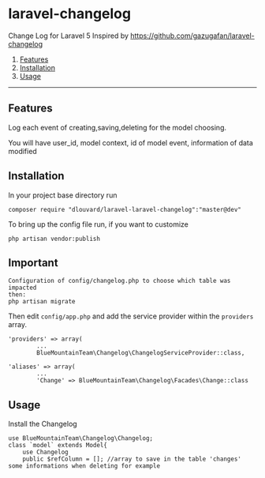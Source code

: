 # laravel-changelog
Change Log for Laravel 5
Inspired by https://github.com/gazugafan/laravel-changelog

1. [Features](#features)
2. [Installation](#installation)
3. [Usage](#usage)

----
<a id="features"></a>
## Features
Log each event of creating,saving,deleting for the model choosing.

You will have user_id, model context, id of model event, information of data modified

<a id="installation"></a>
## Installation

In your project base directory run

    composer require "dlouvard/laravel-laravel-changelog":"master@dev"
    
To bring up the config file run, if you want to customize

	php artisan vendor:publish
	
## Important
	Configuration of config/changelog.php to choose which table was impacted
	then:
	php artisan migrate
	
Then edit `config/app.php` and add the service provider within the `providers` array.
   
  	'providers' => array(
  		    ...
   		    BlueMountainTeam\Changelog\ChangelogServiceProvider::class,
    
    'aliases' => array(
            ...
            'Change' => BlueMountainTeam\Changelog\Facades\Change::class
            
<a id="usage"></a>
## Usage 
Install the Changelog

    use BlueMountainTeam\Changelog\Changelog; 
    class `model` extends Model{
        use Changelog
        public $refColumn = []; //array to save in the table 'changes' some informations when deleting for example
    

